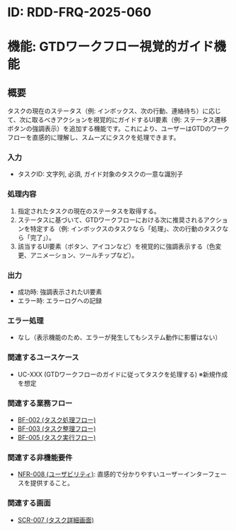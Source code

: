 # ID: RDD-FRQ-2025-060

# 機能: GTDワークフロー視覚的ガイド機能

## 概要

タスクの現在のステータス（例: インボックス、次の行動、連絡待ち）に応じて、次に取るべきアクションを視覚的にガイドするUI要素（例: ステータス遷移ボタンの強調表示）を追加する機能です。これにより、ユーザーはGTDのワークフローを直感的に理解し、スムーズにタスクを処理できます。

### 入力

- タスクID: 文字列, 必須, ガイド対象のタスクの一意な識別子

### 処理内容

1. 指定されたタスクの現在のステータスを取得する。
1. ステータスに基づいて、GTDワークフローにおける次に推奨されるアクションを特定する（例: インボックスのタスクなら「処理」、次の行動のタスクなら「完了」）。
1. 該当するUI要素（ボタン、アイコンなど）を視覚的に強調表示する（色変更、アニメーション、ツールチップなど）。

### 出力

- 成功時: 強調表示されたUI要素
- エラー時: エラーログへの記録

### エラー処理

- なし（表示機能のため、エラーが発生してもシステム動作に影響はない）

### 関連するユースケース

- UC-XXX (GTDワークフローのガイドに従ってタスクを処理する) ※新規作成を想定

### 関連する業務フロー

- [BF-002 (タスク処理フロー)](../business-flows/bf-002-task-processing-flow.md)
- [BF-003 (タスク整理フロー)](../business-flows/bf-003-task-organization-flow.md)
- [BF-005 (タスク実行フロー)](../business-flows/bf-005-task-execution-flow.md)

### 関連する非機能要件

- [NFR-008 (ユーザビリティ)](../non-functional-requirements/nfr-008-usability.md): 直感的で分かりやすいユーザーインターフェースを提供すること。

### 関連する画面

- [SCR-007 (タスク詳細画面)](../screens/scr-007-task-detail-screen.md)
